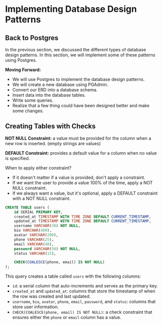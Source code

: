 # Implementing Database Design Patterns

## Back to Postgres

In the previous section, we discussed the different types of database design patterns. In this section, we will implement some of these patterns using Postgres.

**Moving Forward:**

- We will use Postgres to implement the database design patterns.
- We will create a new database using PGAdmin.
- Convert our ERD into a database schema.
- Insert data into the database tables.
- Write some queries.
- Realize that a few thing could have been designed better and make some changes.

## Creating Tables with Checks

**NOT NULL Constraint:** a value must be provided for the column when a new row is inserted.
(empty strings are values)

**DEFAULT Constraint:** provides a default value for a column when no value is specified.

When to apply either constraint?

- If it doesn't matter if a value is provided, don't apply a constraint.
- If we want the user to provide a value 100% of the time, apply a NOT NULL constraint.
- If we always want a value, but it's optional, apply a DEFAULT constraint with a NOT NULL constraint.

```sql
CREATE TABLE users (
	id SERIAL PRIMARY KEY,
	created_at TIMESTAMP WITH TIME ZONE DEFAULT CURRENT_TIMESTAMP,
	updated_at TIMESTAMP WITH TIME ZONE DEFAULT CURRENT_TIMESTAMP,
	username VARCHAR(30) NOT NULL,
	bio VARCHAR(400),
	avatar VARCHAR(200),
	phone VARCHAR(25),
	email VARCHAR(40),
	password VARCHAR(50) NOT NULL,
	status VARCHAR(15),

	CHECK(COALESCE(phone, email) IS NOT NULL)
);
```

This query creates a table called `users` with the following columns:

- `id`: a serial column that auto-increments and serves as the primary key.
- `created_at` and `updated_at`: columns that store the timestamp of when the row was created and last updated.
- `username`, `bio`, `avatar`, `phone`, `email`, `password`, and `status`: columns that store user information.
- `CHECK(COALESCE(phone, email) IS NOT NULL)`: a check constraint that ensures either the `phone` or `email` column has a value.
